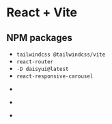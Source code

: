 # React + Vite

## NPM packages 
- ``tailwindcss @tailwindcss/vite``
- ``react-router``
- ``-D daisyui@latest``
- ``react-responsive-carousel``
- ````
- ````
- ````
